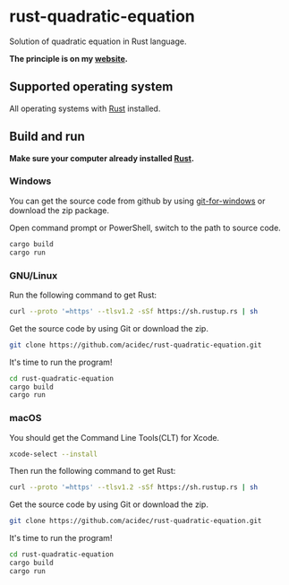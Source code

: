 # rust-quadratic-equation
Solution of quadratic equation in Rust language.

**The principle is on my [website](https://acidec.github.io/2022/11/04/rust-quadratic-equation/).**
## Supported operating system
All operating systems with [Rust](https://rust-lang.org) installed.
## Build and run
**Make sure your computer already installed [Rust](https://rust-lang.org).**
### Windows
You can get the source code from github by using [git-for-windows](https://git-scm.com/download/win) or download the zip package.

Open command prompt or PowerShell, switch to the path to source code.
```cmd
cargo build
cargo run
```
### GNU/Linux
Run the following command to get Rust:
```bash
curl --proto '=https' --tlsv1.2 -sSf https://sh.rustup.rs | sh
```
Get the source code by using Git or download the zip.
```bash
git clone https://github.com/acidec/rust-quadratic-equation.git
```
It's time to run the program!
```bash
cd rust-quadratic-equation
cargo build
cargo run
```
### macOS
You should get the Command Line Tools(CLT) for Xcode.
```bash
xcode-select --install
```
Then run the following command to get Rust:
```bash
curl --proto '=https' --tlsv1.2 -sSf https://sh.rustup.rs | sh
```
Get the source code by using Git or download the zip.
```bash
git clone https://github.com/acidec/rust-quadratic-equation.git
```
It's time to run the program!
```bash
cd rust-quadratic-equation
cargo build
cargo run
```
